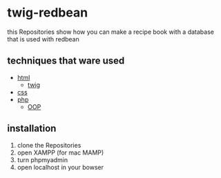 # twig-redbean

this Repositories show how you can make a recipe book with a database that is used with redbean

## techniques that ware used


- [html](https://html.com/)
    - [twig](https://twig.symfony.com/)
- [css](https://web.dev/learn/css/)
- [php](https://www.php.net/)
    - [OOP](https://www.php.net/manual/en/language.oop5.changelog.php)


## installation

1. clone the Repositories
2. open XAMPP (for mac MAMP)
3. turn phpmyadmin
4. open localhost in your bowser